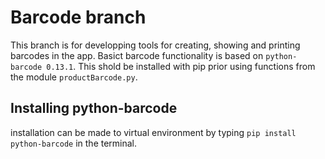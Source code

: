 # Barcode branch
This branch is for developping tools for creating, showing and printing barcodes in the app. Basict barcode functionality is based on `python-barcode 0.13.1`. This shold be installed with pip prior using functions from the module `productBarcode.py`. 

## Installing python-barcode
installation can be made to virtual environment by typing `pip install python-barcode` in the terminal.
